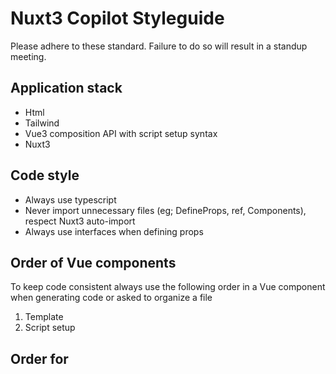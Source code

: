 # Nuxt3 Copilot Styleguide

Please adhere to these standard. Failure to do so will result in a standup meeting.

## Application stack

- Html
- Tailwind
- Vue3 composition API with script setup syntax
- Nuxt3

## Code style

- Always use typescript
- Never import unnecessary files (eg; DefineProps, ref, Components), respect Nuxt3 auto-import
- Always use interfaces when defining props

## Order of Vue components

To keep code consistent always use the following order in a Vue component when generating code or asked to organize a file

1. Template
2. Script setup

## Order for <script setup lang="ts">

To keep code consistent always use the following order in a Vue component when generating code or asked to organize a file

1.  Imports
2.  useHead()
3.  useSeo()
4.  Interfaces
5.  defineProps()
6.  defineEmits()
7.  Reactive States ref()
8.  Reactive States reactive()
9.  Computed properties
10. Watchers
11. Functions
12. Lifecycle hooks
